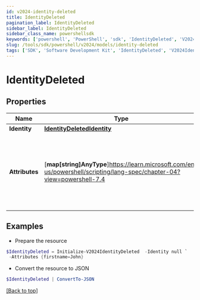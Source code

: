 ```yaml
---
id: v2024-identity-deleted
title: IdentityDeleted
pagination_label: IdentityDeleted
sidebar_label: IdentityDeleted
sidebar_class_name: powershellsdk
keywords: ['powershell', 'PowerShell', 'sdk', 'IdentityDeleted', 'V2024IdentityDeleted'] 
slug: /tools/sdk/powershell/v2024/models/identity-deleted
tags: ['SDK', 'Software Development Kit', 'IdentityDeleted', 'V2024IdentityDeleted']
---
```



# IdentityDeleted

## Properties

Name | Type | Description | Notes
------------ | ------------- | ------------- | -------------
**Identity** | [**IdentityDeletedIdentity**](identity-deleted-identity) |  | [required]
**Attributes** | [**map[string]AnyType**]https://learn.microsoft.com/en-us/powershell/scripting/lang-spec/chapter-04?view=powershell-7.4 | The attributes assigned to the identity. Attributes are determined by the identity profile. | [required]

## Examples

- Prepare the resource
```powershell
$IdentityDeleted = Initialize-V2024IdentityDeleted  -Identity null `
 -Attributes {firstname=John}
```

- Convert the resource to JSON
```powershell
$IdentityDeleted | ConvertTo-JSON
```


[[Back to top]](#) 

